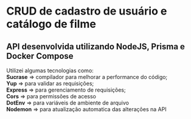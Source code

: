 # CRUD de cadastro de usuário e catálogo de filme

## API desenvolvida utilizando NodeJS, Prisma e Docker Compose

Utilizei algumas tecnologias como:<br>
<b>Sucrase</b> => compilador para melhorar a performance do código;<br>
<b>Yup</b> => para validar as requisições;<br>
<b>Express</b> => para gerenciamento de requisições;<br>
<b>Cors</b> => para permissões de acesso<br>
<b>DotEnv</b> => para variáveis de ambiente de arquivo<br>
<b>Nodemon</b> => para atualização automatica das alterações na API<br>
